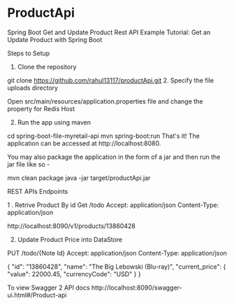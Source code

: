 # ProductApi
Spring Boot Get and Update  Product Rest API Example
Tutorial: Get  an Update Product with Spring Boot

Steps to Setup
1. Clone the repository

git clone https://github.com/rahul13117/productApi.git
2. Specify the file uploads directory

Open src/main/resources/application.properties file and change the property for Redis Host 


2. Run the app using maven

cd spring-boot-file-myretail-api
mvn spring-boot:run
That's it! The application can be accessed at http://localhost:8080.

You may also package the application in the form of a jar and then run the jar file like so -

mvn clean package
java -jar target/productApi.jar



REST APIs Endpoints

1 .  Retrive  Product By id 
Get /todo
Accept: application/json
Content-Type: application/json

http://localhost:8090/v1/products/13860428


2. Update Product Price into DataStore

PUT /todo/{Note Id}
Accept: application/json
Content-Type: application/json

{
"id": "13860428",
"name": "The Big Lebowski (Blu-ray)",
"current_price": {
"value": 22000.45,
"currencyCode": "USD"
}
}


To view Swagger 2 API docs
http://localhost:8090/swagger-ui.html#/Product-api

